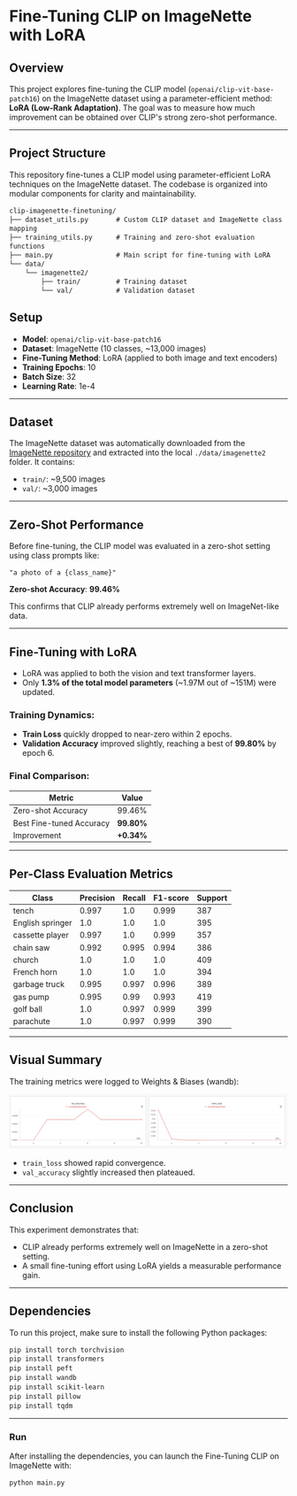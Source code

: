 # Fine-Tuning CLIP on ImageNette with LoRA

## Overview

This project explores fine-tuning the CLIP model (`openai/clip-vit-base-patch16`) on the ImageNette dataset using a parameter-efficient method: **LoRA (Low-Rank Adaptation)**. The goal was to measure how much improvement can be obtained over CLIP's strong zero-shot performance.

---
## Project Structure

This repository fine-tunes a CLIP model using parameter-efficient LoRA techniques on the ImageNette dataset. The codebase is organized into modular components for clarity and maintainability.

```
clip-imagenette-finetuning/
├── dataset_utils.py       # Custom CLIP dataset and ImageNette class mapping
├── training_utils.py      # Training and zero-shot evaluation functions
├── main.py                # Main script for fine-tuning with LoRA
└── data/
    └── imagenette2/
        ├── train/         # Training dataset
        └── val/           # Validation dataset
```



## Setup

- **Model**: `openai/clip-vit-base-patch16`
- **Dataset**: ImageNette (10 classes, \~13,000 images)
- **Fine-Tuning Method**: LoRA (applied to both image and text encoders)
- **Training Epochs**: 10
- **Batch Size**: 32
- **Learning Rate**: 1e-4
---

## Dataset

The ImageNette dataset was automatically downloaded from the [ImageNette repository](https://github.com/fastai/imagenette) and extracted into the local `./data/imagenette2` folder. It contains:

- `train/`: \~9,500 images
- `val/`: \~3,000 images

---

## Zero-Shot Performance

Before fine-tuning, the CLIP model was evaluated in a zero-shot setting using class prompts like:

```
"a photo of a {class_name}"
```

**Zero-shot Accuracy**: **99.46%**

This confirms that CLIP already performs extremely well on ImageNet-like data.

---

## Fine-Tuning with LoRA

- LoRA was applied to both the vision and text transformer layers.
- Only **1.3% of the total model parameters** (\~1.97M out of \~151M) were updated.

### Training Dynamics:

- **Train Loss** quickly dropped to near-zero within 2 epochs.
- **Validation Accuracy** improved slightly, reaching a best of **99.80%** by epoch 6.

### Final Comparison:

| Metric                   | Value      |
| ------------------------ | ---------- |
| Zero-shot Accuracy       | 99.46%     |
| Best Fine-tuned Accuracy | **99.80%** |
| Improvement              | **+0.34%** |

---

## Per-Class Evaluation Metrics

| Class            | Precision | Recall | F1-score | Support |
|------------------|-----------|--------|----------|---------|
| tench            | 0.997     | 1.0    | 0.999    | 387     |
| English springer | 1.0       | 1.0    | 1.0      | 395     |
| cassette player  | 0.997     | 1.0    | 0.999    | 357     |
| chain saw        | 0.992     | 0.995  | 0.994    | 386     |
| church           | 1.0       | 1.0    | 1.0      | 409     |
| French horn      | 1.0       | 1.0    | 1.0      | 394     |
| garbage truck    | 0.995     | 0.997  | 0.996    | 389     |
| gas pump         | 0.995     | 0.99   | 0.993    | 419     |
| golf ball        | 1.0       | 0.997  | 0.999    | 399     |
| parachute        | 1.0       | 0.997  | 0.999    | 390     |

---

## Visual Summary

The training metrics were logged to Weights & Biases (wandb):

![Training Metrics](./train_metrics.png)

- `train_loss` showed rapid convergence.
- `val_accuracy` slightly increased then plateaued.



---

## Conclusion

This experiment demonstrates that:

- CLIP already performs extremely well on ImageNette in a zero-shot setting.
- A small fine-tuning effort using LoRA yields a measurable performance gain.


---

## Dependencies

To run this project, make sure to install the following Python packages:

```bash
pip install torch torchvision
pip install transformers
pip install peft
pip install wandb
pip install scikit-learn
pip install pillow
pip install tqdm
```
---

### Run

After installing the dependencies, you can launch the Fine-Tuning CLIP on ImageNette with:

```bash
python main.py
```
